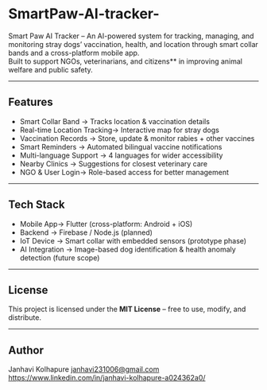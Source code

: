 # SmartPaw-AI-tracker-
Smart Paw AI Tracker – An AI-powered system for tracking, managing, and monitoring stray dogs’ vaccination, health, and location through smart collar bands and a cross-platform mobile app.  
Built to support NGOs, veterinarians, and citizens** in improving animal welfare and public safety.  

---

## Features
- Smart Collar Band → Tracks location & vaccination details  
- Real-time Location Tracking→ Interactive map for stray dogs  
- Vaccination Records → Store, update & monitor rabies + other vaccines  
- Smart Reminders → Automated bilingual vaccine notifications  
- Multi-language Support → 4 languages for wider accessibility  
- Nearby Clinics → Suggestions for closest veterinary care  
- NGO & User Login→ Role-based access for better management  

---

##  Tech Stack
- Mobile App→ Flutter (cross-platform: Android + iOS)  
- Backend → Firebase / Node.js (planned)  
- IoT Device → Smart collar with embedded sensors (prototype phase)  
- AI Integration → Image-based dog identification & health anomaly detection (future scope)  

---

##  License
This project is licensed under the **MIT License** – free to use, modify, and distribute.  

---

##  Author
Janhavi Kolhapure
janhavi231006@gmail.com
https://www.linkedin.com/in/janhavi-kolhapure-a024362a0/
